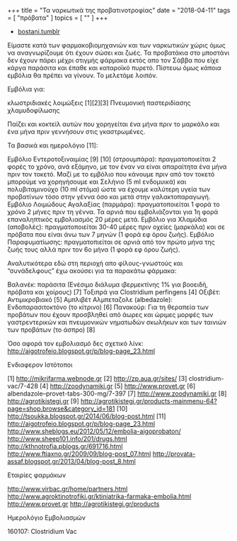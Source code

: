 +++
title = "Τα ναρκωτικά της προβατινοτροφίας"
date = "2018-04-11"
tags = [ "πρόβατα" ]
topics = [ "" ]
+++

-   [bostani.tumblr](http://bostani.tumblr.com/post/103141677540/%CF%84%CE%B1-%CE%BD%CE%B1%CF%81%CE%BA%CF%89%CF%84%CE%B9%CE%BA%CE%AC-%CF%84%CE%B7%CF%82-%CF%80%CF%81%CE%BF%CE%B2%CE%B1%CF%84%CE%B9%CE%BD%CE%BF%CF%84%CF%81%CE%BF%CF%86%CE%AF%CE%B1%CF%82-%CE%B5%CE%AF%CE%BC%CE%B1%CF%83%CF%84%CE%B5-%CE%BA%CE%B1%CF%84%CE%AC)

Είμαστε κατά των φαρμακοβιομηχανιών και των ναρκωτικών χώρις όμως να αναγνωρίζουμε ότι έχουν σώσει και ζωές. Τα προβατάκια στο μποστάνι δεν έχουν πάρει μέχρι στιγμής φάρμακα εκτός απο τον Σάββα που είχε κάργα παράσιτα και έπαθε και καταροϊκό πυρετό. Πίστευω όμως κάποια εμβόλια θα πρέπει να γίνουν. Το μελετάμε λοιπόν.

Εμβόλια για:

κλωστριδιακές λοιμώξεις [1][2][3] Πνευμονική παστεριδίασης χλαμυδοφίλωσης

Παίζει και κοκτείλ αυτών που χορηγείται ένα μήνα πριν το μαρκάλο και ένα μήνα πριν γεννήσουν στις γκαστρωμένες.

Τα βασικά και ημερολόγιο [11]:

Εμβόλιο Εντεροτοξιναιμίας [9] [10] (στρουμπάρα): πραγματοποιείται 2 φορές το χρόνο, ανά εξάμηνο, με τον έναν να είναι απαραίτητα ένα μήνα πριν τον τοκετό. Μαζί με το εμβόλιο που κάνουμε πριν από τον τοκετό μπορούμε να χορηγήσουμε και Σελήνιο (5 ml ενδομυικά) και πολυβιταμινούχο (10 ml στόμα) ώστε να έχουμε καλύτερη υγεία των προβατίνων τόσο στην γέννα όσο και μετά στην γαλακτοπαραγωγή. Εμβόλιο Λοιμώδους Αγαλαξίας (παρμάρα): πραγματοποιείται 1 φορά το χρόνο 2 μήνες πριν τη γέννα. Τα αρνιά που εμβολιάζονται για 1η φορά επαναληπτικός εμβολιασμός 20 μέρες μετά. Εμβόλιο για Χλαμύδια (αποβολές): πραγματοποιείται 30-40 μέρες πριν οχείες (μαρκάλα) και σε πρόβατα που είναι άνω των 7 μηνών (1 φορά εφ όρου ζωής). Εμβόλιο Παραφυματίωσης: πραγματοπιείται σε αρνιά από τον πρώτο μήνα της ζωής τους αλλά πριν τον 6ο μήνα (1 φορά εφ όρου ζωής).

Αναλυτικότερα εδώ στη περιοχή απο φίλους-γνωστούς και “συνάδελφους” έχω ακούσει για τα παρακάτω φάρμακα:

Βαλανέκ: παράσιτα (Ενέσιμο διάλυμα ιβερμεκτίνης 1% για βοοειδή, πρόβατα και χοίρους) [7] Τοξιπρά για Clostridium perfingens [4] Οξιβέτ: Αντιμικροβιακό [5] Αμπλιβέτ Αλμπεταζολε (albedazole): Ενδοπαρασιτοκτόνο (το κίτρινο) [6] Πανακούρ: Για τη θεραπεία των προβάτων που έχουν προσβληθεί από άωρες και ώριμες μορφές των γαστρεντερικών και πνευμονικών νηματωδών σκωλήκων και των ταινιών των προβάτων (το άσπρο) [8]

Όσο αφορά τον εμβολιασμό δες σχετικό λίνκ: <http://aigotrofeio.blogspot.gr/p/blog-page_23.html>

Ενδιαφερον Ιστότοποι

[1] <http://mikrifarma.webnode.gr> [2] <http://zp.aua.gr/sites/> [3] clostridium-vac/7-428 [4] <http://zoodynamiki.gr> [5] <http://www.provet.gr> [6] albendazole–provet-tabs-300-mg/7-397 [7] <http://www.zoodynamiki.gr> [8] <http://agrotikistegi.gr> [9] <http://agrotikistegi.gr/products-mainmenu-64?page=shop.browse&category_id=181> [10] <http://tsoukka.blogspot.gr/2014/06/blog-post.html> [11] <http://aigotrofeio.blogspot.gr/p/blog-page_23.html> <http://www.sheblogs.eu/2012/05/12/embolia-aigoprobaton/> <http://www.sheep101.info/201/drugs.html> <http://kthnotrofia.pblogs.gr/691716.html> <http://www.ftiaxno.gr/2009/09/blog-post_07.html> <http://provata-assaf.blogspot.gr/2013/04/blog-post_8.html>

Εταιρίες φαρμάκων

<http://www.virbac.gr/home/partners.html> <http://www.agroktinotrofiki.gr/ktiniatrika-farmaka-embolia.html> <http://www.provet.gr> <http://agrotikistegi.gr/products>

Ημερολόγιο Εμβολιασμών

160107: Clostridium Vac
